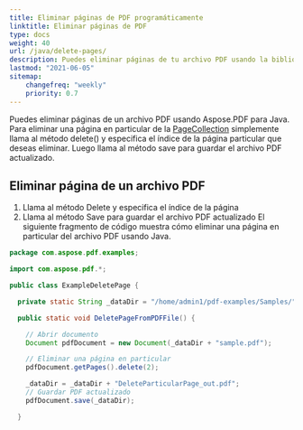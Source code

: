 ```yaml
---
title: Eliminar páginas de PDF programáticamente 
linktitle: Eliminar páginas de PDF
type: docs
weight: 40
url: /java/delete-pages/
description: Puedes eliminar páginas de tu archivo PDF usando la biblioteca de Java.
lastmod: "2021-06-05"
sitemap:
    changefreq: "weekly"
    priority: 0.7
---
```


Puedes eliminar páginas de un archivo PDF usando Aspose.PDF para Java. Para eliminar una página en particular de la [PageCollection](https://reference.aspose.com/pdf/java/com.aspose.pdf.class-use/pagecollection) simplemente llama al método delete() y especifica el índice de la página particular que deseas eliminar. Luego llama al método save para guardar el archivo PDF actualizado.

## Eliminar página de un archivo PDF

1. Llama al método Delete y especifica el índice de la página
1. Llama al método Save para guardar el archivo PDF actualizado
El siguiente fragmento de código muestra cómo eliminar una página en particular del archivo PDF usando Java.

```java
package com.aspose.pdf.examples;

import com.aspose.pdf.*;

public class ExampleDeletePage {

  private static String _dataDir = "/home/admin1/pdf-examples/Samples/";

  public static void DeletePageFromPDFFile() {

    // Abrir documento
    Document pdfDocument = new Document(_dataDir + "sample.pdf");

    // Eliminar una página en particular
    pdfDocument.getPages().delete(2);

    _dataDir = _dataDir + "DeleteParticularPage_out.pdf";
    // Guardar PDF actualizado
    pdfDocument.save(_dataDir);    

  }
```